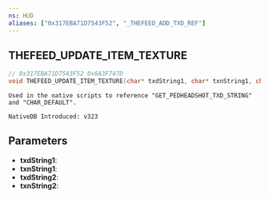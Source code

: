 ```yaml
---
ns: HUD
aliases: ["0x317EBA71D7543F52", "_THEFEED_ADD_TXD_REF"]
---
```

## THEFEED_UPDATE_ITEM_TEXTURE

```c
// 0x317EBA71D7543F52 0x6A3F747D
void THEFEED_UPDATE_ITEM_TEXTURE(char* txdString1, char* txnString1, char* txdString2, char* txnString2);
```

```
Used in the native scripts to reference "GET_PEDHEADSHOT_TXD_STRING" and "CHAR_DEFAULT".

NativeDB Introduced: v323
```

## Parameters
* **txdString1**:
* **txnString1**:
* **txdString2**:
* **txnString2**:

